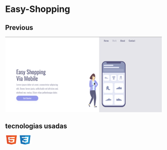 <h1 > Easy-Shopping </h1>

## Previous

<div>
  <img src="https://github.com/GustavoMoraes22/Easy-Shopping/blob/main/img/Sem%20t%C3%ADtulo.png?raw=true">
  
</div>

## tecnologias usadas
<div>
  <img align="center" alt="Gustavo-HTML" height="30" width="40" src="https://raw.githubusercontent.com/devicons/devicon/master/icons/html5/html5-original.svg">
  <img align="center" alt="Gustavo-CSS" height="30" width="40" src="https://raw.githubusercontent.com/devicons/devicon/master/icons/css3/css3-original.svg">
</div>

